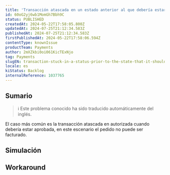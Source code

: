 ```yaml
---
title: 'Transacción atascada en un estado anterior al que debería estar'
id: 60oG2yj6wb1MomGh7Bbh9C
status: PUBLISHED
createdAt: 2024-05-22T17:58:05.800Z
updatedAt: 2024-07-25T21:12:34.583Z
publishedAt: 2024-07-25T21:12:34.583Z
firstPublishedAt: 2024-05-22T17:58:06.594Z
contentType: knownIssue
productTeam: Payments
author: 2mXZkbi0oi061KicTExNjo
tag: Payments
slugEN: transaction-stuck-in-a-status-prior-to-the-state-that-it-should-be
locale: es
kiStatus: Backlog
internalReference: 1037765
---
```


## Sumario

>ℹ️ Este problema conocido ha sido traducido automáticamente del inglés.


El caso más común es la transacción atascada en autorizada cuando debería estar aprobada, en este escenario el pedido no puede ser facturado.


##

## Simulación



## Workaround



